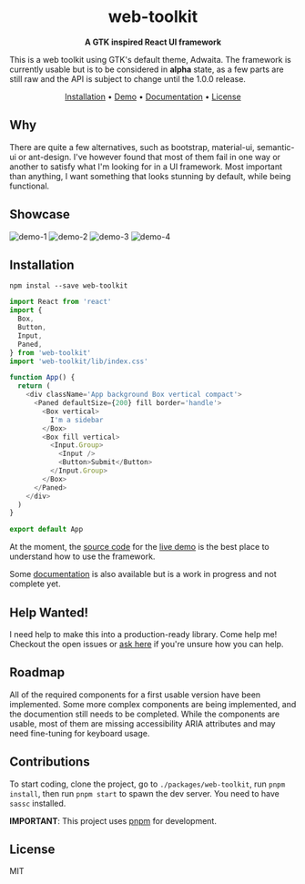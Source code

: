 <h1 align="center">
  web-toolkit
</h1>

<p align="center">
  <b>A GTK inspired React UI framework</b>
</p>

This is a web toolkit using GTK's default theme, Adwaita. The framework is currently
usable but is to be considered in **alpha** state, as a few parts are still raw and
the API is subject to change until the 1.0.0 release.


<p align="center">
  <a href="#installation">Installation</a> •
  <a href="https://romgrk.github.io/web-toolkit/demo">Demo</a> •
  <a href="https://romgrk.github.io/web-toolkit/docs">Documentation</a> •
  <a href="#license">License</a>
</p>


## Why

There are quite a few alternatives, such as bootstrap, material-ui, semantic-ui or
ant-design. I've however found that most of them fail in one way or another to
satisfy what I'm looking for in a UI framework. Most important than anything, I
want something that looks stunning by default, while being functional.

## Showcase

![demo-1](https://raw.githubusercontent.com/romgrk/web-toolkit/master/static/demo-1.png)
![demo-2](https://raw.githubusercontent.com/romgrk/web-toolkit/master/static/demo-2.png)
![demo-3](https://raw.githubusercontent.com/romgrk/web-toolkit/master/static/demo-3.png)
![demo-4](https://raw.githubusercontent.com/romgrk/web-toolkit/master/static/demo-4.png)

## Installation

```
npm instal --save web-toolkit
```

```javascript
import React from 'react'
import {
  Box,
  Button,
  Input,
  Paned,
} from 'web-toolkit'
import 'web-toolkit/lib/index.css'

function App() {
  return (
    <div className='App background Box vertical compact'>
      <Paned defaultSize={200} fill border='handle'>
        <Box vertical>
          I'm a sidebar
        </Box>
        <Box fill vertical>
          <Input.Group>
            <Input />
            <Button>Submit</Button>
          </Input.Group>
        </Box>
      </Paned>
    </div>
  )
}

export default App
```

At the moment, the [source code](https://github.com/romgrk/web-toolkit/blob/master/packages/web-toolkit/src/demo/App.js)
for the [live demo](https://romgrk.github.io/web-toolkit/) is the best place to understand how to use the framework.

Some [documentation](https://romgrk.github.io/web-toolkit/docs) is also available
but is a work in progress and not complete yet.

## Help Wanted!

I need help to make this into a production-ready library.
Come help me! Checkout the open issues or [ask here](https://github.com/romgrk/web-toolkit/issues/2)
if you're unsure how you can help.

## Roadmap

All of the required components for a first usable version have been implemented. Some
more complex components are being implemented, and the documention still needs to be
completed. While the components are usable, most of them are missing accessibility
ARIA attributes and may need fine-tuning for keyboard usage.

## Contributions

To start coding, clone the project, go to `./packages/web-toolkit`, run `pnpm install`,
then run `pnpm start` to spawn the dev server. You need to have `sassc` installed.

**IMPORTANT**: This project uses [pnpm](https://pnpm.js.org/) for development.

## License

MIT
